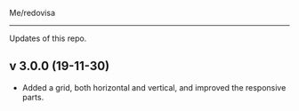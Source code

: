 Me/redovisa

--------------------

Updates of this repo.


v 3.0.0 (19-11-30)
-----------------

* Added a grid, both horizontal and vertical, and improved the responsive parts.
